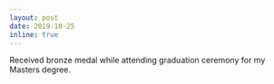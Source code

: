 ```yaml
---
layout: post
date: 2019-10-25
inline: true
---
```


Received bronze medal while attending graduation ceremony for my Masters degree.
